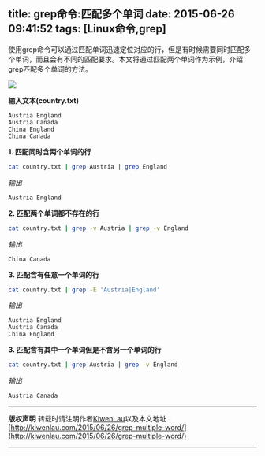 title: grep命令:匹配多个单词
date: 2015-06-26 09:41:52
tags: [Linux命令,grep]
---

使用grep命令可以通过匹配单词迅速定位对应的行，但是有时候需要同时匹配多个单词，而且会有不同的匹配要求。本文将通过匹配两个单词作为示例，介绍grep匹配多个单词的方法。


![](/image/150626/grep_word.png)


**输入文本(country.txt)**
```
Austria England
Austria Canada
China England
China Canada
```

**1. 匹配同时含两个单词的行**
```sh
cat country.txt | grep Austria | grep England
```

*输出*
```
Austria England
```


**2. 匹配两个单词都不存在的行**
```sh
cat country.txt | grep -v Austria | grep -v England
```

*输出*
```
China Canada
```

**3. 匹配含有任意一个单词的行**
```sh
cat country.txt | grep -E 'Austria|England'
```

*输出*
```
Austria England
Austria Canada
China England
```

**3. 匹配含有其中一个单词但是不含另一个单词的行**
```sh
cat country.txt | grep Austria | grep -v England
```

*输出*
```
Austria Canada
```

***
**版权声明**
转载时请注明作者[KiwenLau](http://kiwenlau.com/)以及本文地址：
[http://kiwenlau.com/2015/06/26/grep-multiple-word/](http://kiwenlau.com/2015/06/26/grep-multiple-word/)
***








